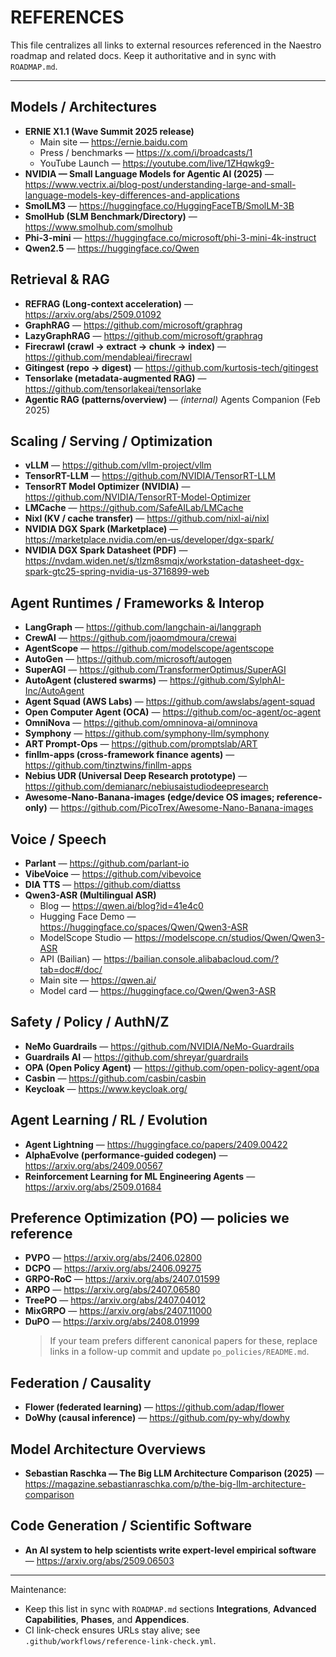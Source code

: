 # REFERENCES

This file centralizes all links to external resources referenced in the Naestro roadmap and related
docs. Keep it authoritative and in sync with `ROADMAP.md`.

---

## Models / Architectures

- **ERNIE X1.1 (Wave Summit 2025 release)**
  - Main site — https://ernie.baidu.com
  - Press / benchmarks — https://x.com/i/broadcasts/1
  - YouTube Launch — https://youtube.com/live/1ZHqwkg9-
- **NVIDIA — Small Language Models for Agentic AI (2025)** —
  https://www.vectrix.ai/blog-post/understanding-large-and-small-language-models-key-differences-and-applications
- **SmolLM3** — https://huggingface.co/HuggingFaceTB/SmolLM-3B
- **SmolHub (SLM Benchmark/Directory)** — https://www.smolhub.com/smolhub
- **Phi-3-mini** — https://huggingface.co/microsoft/phi-3-mini-4k-instruct
- **Qwen2.5** — https://huggingface.co/Qwen

## Retrieval & RAG

- **REFRAG (Long-context acceleration)** — https://arxiv.org/abs/2509.01092
- **GraphRAG** — https://github.com/microsoft/graphrag
- **LazyGraphRAG** — https://github.com/microsoft/graphrag
- **Firecrawl (crawl → extract → chunk → index)** — https://github.com/mendableai/firecrawl
- **Gitingest (repo → digest)** — https://github.com/kurtosis-tech/gitingest
- **Tensorlake (metadata-augmented RAG)** — https://github.com/tensorlakeai/tensorlake
- **Agentic RAG (patterns/overview)** — _(internal)_ Agents Companion (Feb 2025)

## Scaling / Serving / Optimization

- **vLLM** — https://github.com/vllm-project/vllm
- **TensorRT-LLM** — https://github.com/NVIDIA/TensorRT-LLM
- **TensorRT Model Optimizer (NVIDIA)** — https://github.com/NVIDIA/TensorRT-Model-Optimizer
- **LMCache** — https://github.com/SafeAILab/LMCache
- **Nixl (KV / cache transfer)** — https://github.com/nixl-ai/nixl
- **NVIDIA DGX Spark (Marketplace)** — https://marketplace.nvidia.com/en-us/developer/dgx-spark/
- **NVIDIA DGX Spark Datasheet (PDF)** —
  https://nvdam.widen.net/s/tlzm8smqjx/workstation-datasheet-dgx-spark-gtc25-spring-nvidia-us-3716899-web

## Agent Runtimes / Frameworks & Interop

- **LangGraph** — https://github.com/langchain-ai/langgraph
- **CrewAI** — https://github.com/joaomdmoura/crewai
- **AgentScope** — https://github.com/modelscope/agentscope
- **AutoGen** — https://github.com/microsoft/autogen
- **SuperAGI** — https://github.com/TransformerOptimus/SuperAGI
- **AutoAgent (clustered swarms)** — https://github.com/SylphAI-Inc/AutoAgent
- **Agent Squad (AWS Labs)** — https://github.com/awslabs/agent-squad
- **Open Computer Agent (OCA)** — https://github.com/oc-agent/oc-agent
- **OmniNova** — https://github.com/omninova-ai/omninova
- **Symphony** — https://github.com/symphony-llm/symphony
- **ART Prompt-Ops** — https://github.com/promptslab/ART
- **finllm-apps (cross-framework finance agents)** — https://github.com/tinztwins/finllm-apps
- **Nebius UDR (Universal Deep Research prototype)** —
  https://github.com/demianarc/nebiusaistudiodeepresearch
- **Awesome-Nano-Banana-images (edge/device OS images; reference-only)** —
  https://github.com/PicoTrex/Awesome-Nano-Banana-images

## Voice / Speech

- **Parlant** — https://github.com/parlant-io
- **VibeVoice** — https://github.com/vibevoice
- **DIA TTS** — https://github.com/diattss
- **Qwen3-ASR (Multilingual ASR)**
  - Blog — https://qwen.ai/blog?id=41e4c0
  - Hugging Face Demo — https://huggingface.co/spaces/Qwen/Qwen3-ASR
  - ModelScope Studio — https://modelscope.cn/studios/Qwen/Qwen3-ASR
  - API (Bailian) — https://bailian.console.alibabacloud.com/?tab=doc#/doc/
  - Main site — https://qwen.ai/
  - Model card — https://huggingface.co/Qwen/Qwen3-ASR

## Safety / Policy / AuthN/Z

- **NeMo Guardrails** — https://github.com/NVIDIA/NeMo-Guardrails
- **Guardrails AI** — https://github.com/shreyar/guardrails
- **OPA (Open Policy Agent)** — https://github.com/open-policy-agent/opa
- **Casbin** — https://github.com/casbin/casbin
- **Keycloak** — https://www.keycloak.org/

## Agent Learning / RL / Evolution

- **Agent Lightning** — https://huggingface.co/papers/2409.00422
- **AlphaEvolve (performance-guided codegen)** — https://arxiv.org/abs/2409.00567
- **Reinforcement Learning for ML Engineering Agents** — https://arxiv.org/abs/2509.01684

## Preference Optimization (PO) — policies we reference

- **PVPO** — https://arxiv.org/abs/2406.02800
- **DCPO** — https://arxiv.org/abs/2406.09275
- **GRPO-RoC** — https://arxiv.org/abs/2407.01599
- **ARPO** — https://arxiv.org/abs/2407.06580
- **TreePO** — https://arxiv.org/abs/2407.04012
- **MixGRPO** — https://arxiv.org/abs/2407.11000
- **DuPO** — https://arxiv.org/abs/2408.01999
  > If your team prefers different canonical papers for these, replace links in a follow-up commit
  > and update `po_policies/README.md`.

## Federation / Causality

- **Flower (federated learning)** — https://github.com/adap/flower
- **DoWhy (causal inference)** — https://github.com/py-why/dowhy

## Model Architecture Overviews

- **Sebastian Raschka — The Big LLM Architecture Comparison (2025)** —
  https://magazine.sebastianraschka.com/p/the-big-llm-architecture-comparison

## Code Generation / Scientific Software

- **An AI system to help scientists write expert-level empirical software** —
  https://arxiv.org/abs/2509.06503

---

Maintenance:

- Keep this list in sync with `ROADMAP.md` sections **Integrations**, **Advanced Capabilities**,
  **Phases**, and **Appendices**.
- CI link-check ensures URLs stay alive; see `.github/workflows/reference-link-check.yml`.
